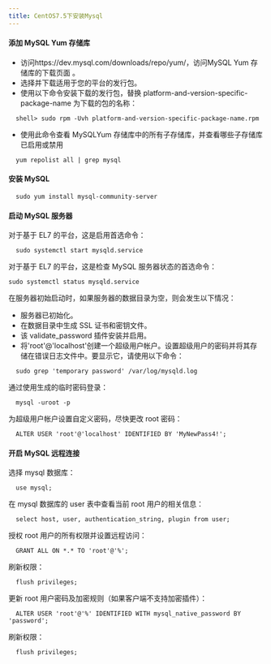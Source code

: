```yaml
---
title: CentOS7.5下安装Mysql
---
```


#### 添加 MySQL Yum 存储库

- 访问https://dev.mysql.com/downloads/repo/yum/，访问MySQL Yum 存储库的下载页面 。
- 选择并下载适用于您的平台的发行包。
- 使用以下命令安装下载的发行包，替换 platform-and-version-specific-package-name 为下载的包的名称：

```
  shell> sudo rpm -Uvh platform-and-version-specific-package-name.rpm
```

- 使用此命令查看 MySQLYum 存储库中的所有子存储库，并查看哪些子存储库已启用或禁用

```
  yum repolist all | grep mysql
```
<!-- more -->
#### 安装 MySQL

```
  sudo yum install mysql-community-server
```

#### 启动 MySQL 服务器

对于基于 EL7 的平台，这是启用首选命令：

```
  sudo systemctl start mysqld.service
```

对于基于 EL7 的平台，这是检查 MySQL 服务器状态的首选命令：

```
sudo systemctl status mysqld.service
```

在服务器初始启动时，如果服务器的数据目录为空，则会发生以下情况：

- 服务器已初始化。
- 在数据目录中生成 SSL 证书和密钥文件。
- 该 validate_password 插件安装并启用。
- 将'root'@'localhost'创建一个超级用户帐户。设置超级用户的密码并将其存储在错误日志文件中。要显示它，请使用以下命令：

```
  sudo grep 'temporary password' /var/log/mysqld.log
```

通过使用生成的临时密码登录：

```
  mysql -uroot -p
```

为超级用户帐户设置自定义密码，尽快更改 root 密码：

```
  ALTER USER 'root'@'localhost' IDENTIFIED BY 'MyNewPass4!';
```

#### 开启 MySQL 远程连接

选择 mysql 数据库：

```
  use mysql;
```

在 mysql 数据库的 user 表中查看当前 root 用户的相关信息：

```
  select host, user, authentication_string, plugin from user;
```

授权 root 用户的所有权限并设置远程访问：

```
  GRANT ALL ON *.* TO 'root'@'%';
```

刷新权限：

```
  flush privileges;
```

更新 root 用户密码及加密规则（如果客户端不支持加密插件）：

```
  ALTER USER 'root'@'%' IDENTIFIED WITH mysql_native_password BY 'password';
```

刷新权限：

```
  flush privileges;
```
